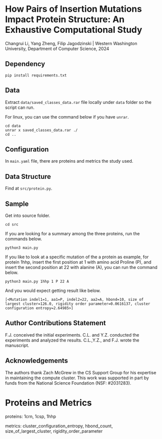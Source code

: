 # How Pairs of Insertion Mutations Impact Protein Structure: An Exhaustive Computational Study
Changrui Li, Yang Zheng, Filip Jagodzinski | Western Washington University, Department of Computer Science, 2024

## Dependency
````
pip install requirements.txt
````

## Data
Extract `data/saved_classes_data.rar` file locally under `data` folder so the script can run.

For linux, you can use the command below if you have `unrar`.
````
cd data
unrar x saved_classes_data.rar ./
cd ..
````

## Configuration
In `main.yaml` file, there are proteins and metrics the study used.

## Data Structure
Find at `src/protein.py`.

## Sample
Get into source folder.
````
cd src
````
If you are looking for a summary among the three proteins, run the commands below.

````
python3 main.py
````

If you like to look at a specific mutation of the a protein as example, for protein 1hhp, insert the first position at 1 with amino acid Proline (P), and insert the second position at 22 with alanine (A), you can run the command below.

````
python3 main.py 1hhp 1 P 22 A
````

And you would expect getting result like below.
````
[<Mutation indel1=1, aa1=P, indel2=22, aa2=A, hbond=10, size of largest cluster=126.0, rigidity order parameter=0.0616137, cluster configuration entropy=2.64985>]
````

## Author Contributions Statement
F.J. conceived the initial experiments. C.L. and Y.Z. conducted the experiments and analyzed the results. C.L.,Y.Z., and F.J.
wrote the manuscript.

## Acknowledgements
The authors thank Zach McGrew in the CS Support Group for his expertise in maintaining the compute cluster. This work was supported in part by funds from the National Science Foundation (NSF: #2031283).

# Proteins and Metrics

proteins: 
1crn, 1csp, 1hhp

metrics: 
cluster_configuration_entropy,
hbond_count,
size_of_largest_cluster,
rigidity_order_parameter
